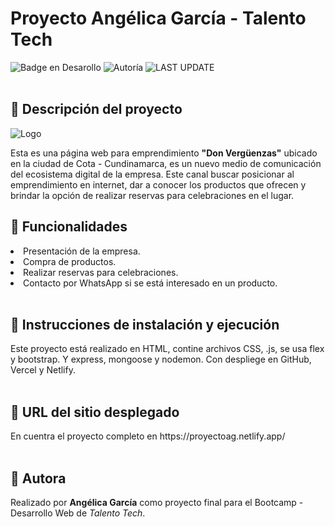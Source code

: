 <H1>Proyecto Angélica García - Talento Tech</H1>

![Badge en Desarollo](https://img.shields.io/badge/STATUS-FINALIZADO-green)
![Autoría](https://img.shields.io/badge/AUTOR-ANGELICA%20GARCIA-blue)
![LAST UPDATE](https://img.shields.io/badge/UPDATE-16%20SEP%202024-red)
  <br>
  <br>
  
<h2>🔴 Descripción del proyecto</h2>

![Logo](https://github.com/user-attachments/assets/ae538cb7-cbad-40fc-ae00-bc447f6cd23d)

Esta es una página web para emprendimiento <b>"Don Vergüenzas"</b> ubicado en la ciudad de Cota - Cundinamarca, es un nuevo medio de comunicación del ecosistema digital de la empresa. Este canal buscar posicionar al emprendimiento en internet, dar a conocer los productos que ofrecen y brindar la opción de realizar reservas para celebraciones en el lugar.
<br>
<h2>🔵 Funcionalidades</h2>
<li>Presentación de la empresa.</li>
<li>Compra de productos.</li>
<li>Realizar reservas para celebraciones.</li>
<li>Contacto por WhatsApp si se está interesado en un producto.</li>
<br>
<h2>🔴 Instrucciones de instalación y ejecución</h2>
Este proyecto está realizado en HTML, contine archivos CSS, .js, se usa flex y bootstrap. Y express, mongoose y nodemon. Con despliege en GitHub, Vercel y Netlify.
<br>
<br>
<h2>🔵 URL del sitio desplegado</h2>
En cuentra el proyecto completo en https://proyectoag.netlify.app/
<br>
<br>
<h2>🔴 Autora</h2>
Realizado por <b>Angélica García</b> como proyecto final para el Bootcamp - Desarrollo Web de <i>Talento Tech</i>.

